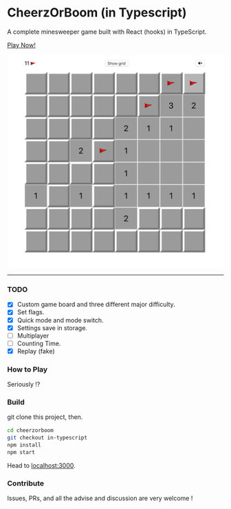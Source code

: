 # CheerzOrBoom (in Typescript)

A complete minesweeper game built with React (hooks) in TypeScript.

[Play Now!](https://admiring-davinci-96f9e2.netlify.com/)

![screenshot](screenshot.png)

---

### TODO

- [x] Custom game board and three different major difficulty.
- [x] Set flags.
- [x] Quick mode and mode switch.
- [x] Settings save in storage.
- [ ] Multiplayer
- [ ] Counting Time.
- [x] Replay (fake)

### How to Play

Seriously !?

### Build

git clone this project, then.

```bash
cd cheerzorboom
git checkout in-typescript
npm install
npm start
```

Head to [localhost:3000](http://localhost:3000/).

### Contribute

Issues, PRs, and all the advise and discussion are very welcome !
